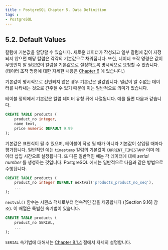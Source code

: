 ```yaml
---
title : PostgreSQL Chapter 5. Data Definition
tags :
- PostgreSQL
---
```


## 5.2. Default Values

칼럼에 기본값을 할당할 수 있습니다. 새로운 데이터가 작성되고 일부 칼럼에 값이 지정되지 않으면 해당 칼럼은 각각의 기본값으로 채워집니다. 또한, 데이터 조작 명령은 값이 무엇인지 알 필요없이 칼럼을 기본값으로 설정하도록 명시적으로 요청할 수 있습니다. (데이터 조작 명령에 대한 자세한 내용은 [Chapter 6]() 에 있습니다.)

기본값이 명시적으로 선언되지 않은 경우 기본값은 널값입니다. 널값이 알 수없는 데이터를 나타내는 것으로 간주될 수 있기 때문에 이는 일반적으로 의미가 있습니다.

테이블 정의에서 기본값은 칼럼 데이터 유형 뒤에 나열됩니다. 예를 들면 다음과 같습니다.

```sql
CREATE TABLE products (
    product_no integer,
    name text,
    price numeric DEFAULT 9.99
);
```

기본값은 표현식이 될 수 있으며, 테이블이 작성 될 때가 아니라 기본값이 삽입될 때마다 평가됩니다. 일반적인 예는 `timestamp` 칼럼의 기본값이 `CURRENT_TIMESTAMP` 이며 데이터 삽입 시간으로 설정됩니다. 또 다른 일반적인 예는 각 데이터에 대해 *serial number* 를 생성하는 것입니다. PostgreSQL 에서는 일반적으로 다음과 같은 방법으로 수행됩니다.

```sql
CREATE TABLE products (
    product_no integer DEFAULT nextval('products_product_no_seq'),
    ...
);
```

`nextval()` 함수는 시퀀스 객체로부터 연속적인 값을 제공합니다 ([Section 9.16] 참조). 이 배열은 특별한 속기법이 있습니다.

```sql
CREATE TABLE products (
    product_no SERIAL,
    ...
);
```

`SERIAL` 속기법에 대해서는 [Chapter 8.1.4]() 절에서 자세히 설명합니다.
